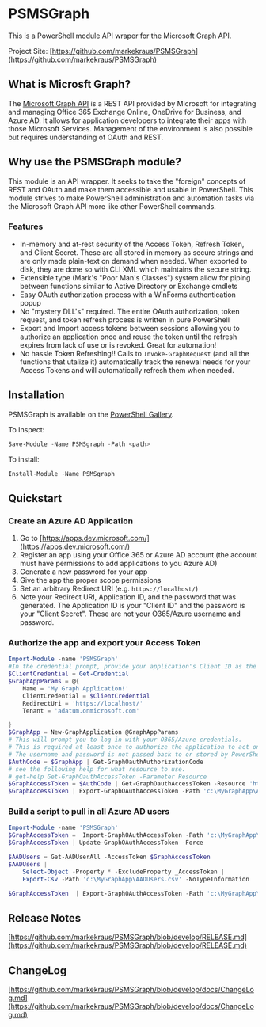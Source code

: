 # PSMSGraph
This is a PowerShell module API wraper for the Microsoft Graph API. 

Project Site: [https://github.com/markekraus/PSMSGraph](https://github.com/markekraus/PSMSGraph)

## What is Microsft Graph?

The [Microsoft Graph API](https://graph.microsoft.io/) is a REST API provided by Microsoft for integrating and managing Office 365 Exchange Online, OneDrive for Business, and Azure AD. It allows for application developers to integrate their apps with those Microsoft Services. Management of the environment is also possible but requires understanding of OAuth and REST.

## Why use the PSMSGraph module?

This module is an API wrapper. It seeks to take the "foreign" concepts of REST and OAuth and make them accessible and usable in PowerShell. This module strives to make PowerShell administration and automation tasks via the Microsoft Graph API more like other PowerShell commands.

### Features

* In-memory and at-rest security of the Access Token, Refresh Token, and Client Secret. These are all stored in memory as secure strings and are only made plain-text on demand when needed. When exported to disk, they are done so with CLI XML which maintains the secure string.
* Extensible type (Mark's "Poor Man's Classes") system allow for piping between functions similar to Active Directory or Exchange cmdlets
* Easy OAuth authorization process with a WinForms authentication popup
* No "mystery DLL's" required. The entire OAuth authorization, token request, and token refresh process is written in pure PowerShell
* Export and Import access tokens between sessions allowing you to authorize an application once and reuse the token until the refresh expires from lack of use or is revoked. Great for automation!
* No hassle Token Refreshing!! Calls to ```Invoke-GraphRequest``` (and all the functions that utalize it) automatically track the renewal needs for your Access Tokens and will automatically refresh them when needed.

## Installation
PSMSGraph is available on the [PowerShell Gallery](https://www.powershellgallery.com/packages/psmsgraph/). 

To Inspect:
```powershell
Save-Module -Name PSMSgraph -Path <path> 
```
To install:
```powershell
Install-Module -Name PSMSgraph 
```

## Quickstart

### Create an Azure AD Application
 1. Go to [https://apps.dev.microsoft.com/](https://apps.dev.microsoft.com/)
 2. Register an app using your Office 365 or Azure AD account (the account must have permissions to add applications to you Azure AD)
 3. Generate a new password for your app
 4. Give the app the proper scope permissions
 5. Set an arbitrary Redirect URI (e.g. ```https://localhost/```)
 5. Note your Redirect URI, Application ID, and the password that was generated. The Application ID is your "Client ID" and the password is your "Client Secret". These are not your O365/Azure username and password. 

### Authorize the app and export your Access Token
```powershell
Import-Module -name 'PSMSGraph'
#In the credential prompt, provide your application's Client ID as the username and Client Secret as the password
$ClientCredential = Get-Credential
$GraphAppParams = @{
    Name = 'My Graph Application!'
    ClientCredential = $ClientCredential
    RedirectUri = 'https://localhost/'
    Tenant = 'adatum.onmicrosoft.com'

}
$GraphApp = New-GraphApplication @GraphAppParams
# This will prompt you to log in with your O365/Azure credentials. 
# This is required at least once to authorize the application to act on behalf of your account
# The username and password is not passed back to or stored by PowerShell.
$AuthCode = $GraphApp | Get-GraphOauthAuthorizationCode 
# see the following help for what resource to use. 
# get-help Get-GraphOauthAccessToken -Parameter Resource
$GraphAccessToken = $AuthCode | Get-GraphOauthAccessToken -Resource 'https://graph.windows.net'
$GraphAccessToken | Export-GraphOAuthAccessToken -Path 'c:\MyGraphApp\AccessToken.XML'
```

### Build a script to pull in all Azure AD users
```powershell
Import-Module -name 'PSMSGraph'
$GraphAccessToken =  Import-GraphOAuthAccessToken -Path 'c:\MyGraphApp\AccessToken.XML'
$GraphAccessToken | Update-GraphOAuthAccessToken -Force

$AADUsers = Get-AADUserAll -AccessToken $GraphAccessToken
$AADUsers | 
    Select-Object -Property * -ExcludeProperty _AccessToken | 
    Export-Csv -Path 'c:\MyGraphApp\AADUsers.csv' -NoTypeInformation

$GraphAccessToken  | Export-GraphOAuthAccessToken -Path 'c:\MyGraphApp\AccessToken.XML'
```

## Release Notes
[https://github.com/markekraus/PSMSGraph/blob/develop/RELEASE.md](https://github.com/markekraus/PSMSGraph/blob/develop/RELEASE.md)

## ChangeLog
[https://github.com/markekraus/PSMSGraph/blob/develop/docs/ChangeLog.md](https://github.com/markekraus/PSMSGraph/blob/develop/docs/ChangeLog.md)